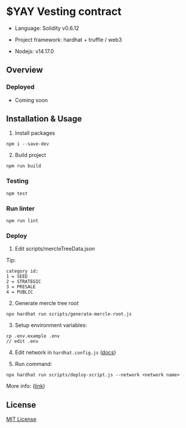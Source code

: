 # $YAY Vesting contract

- Language: Solidity v0.6.12

- Project framework: hardhat + truffle / web3

- Nodejs: v14.17.0

## Overview

### Deployed

- Coming soon

## Installation & Usage

1. Install packages
```
npm i --save-dev
```

2. Build project
```
npm run build
```

### Testing

```
npm test
```

### Run linter

```
npm run lint
```

### Deploy

1. Edit scripts/mercleTreeData.json

Tip:
```
category id:
1 = SEED
2 = STRATEGIC
3 = PRESALE
4 = PUBLIC
```

2. Generate mercle tree root
```
npx hardhat run scripts/generate-mercle-root.js
```

3. Setup environment variables:
```
cp .env.example .env
// edit .env
```

4. Edit network in ```hardhat.config.js``` ([docs](https://hardhat.org/config/))

5. Run command:
```
npx hardhat run scripts/deploy-script.js --network <network name>
```

More info: ([link](https://docs.google.com/spreadsheets/d/1Dl3pxKKNMflSSM5MUe-cJdQMooIXXRIo/edit?usp=sharing&ouid=111440494197941322385&rtpof=true&sd=true))



## License

[MIT License](./LICENSE)
